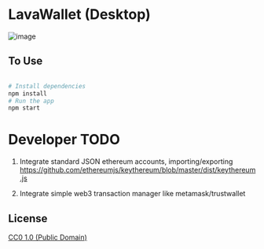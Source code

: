 # LavaWallet (Desktop)

![image](https://user-images.githubusercontent.com/38132633/41366866-6a89a7fa-6f0b-11e8-9684-4c901ba4e250.png)


## To Use

```bash

# Install dependencies
npm install
# Run the app
npm start
```  

# Developer TODO
1. Integrate standard JSON ethereum accounts, importing/exporting
https://github.com/ethereumjs/keythereum/blob/master/dist/keythereum.js

2. Integrate simple web3 transaction manager like metamask/trustwallet


## License

[CC0 1.0 (Public Domain)](LICENSE.md)
